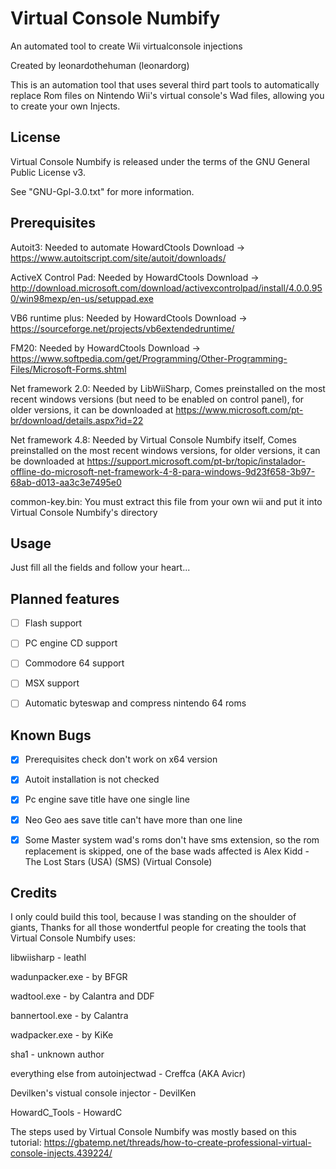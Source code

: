 # Virtual Console Numbify
An automated tool to create Wii virtualconsole injections

Created by leonardothehuman (leonardorg)

This is an automation tool that uses several third part tools to automatically replace
Rom files on Nintendo Wii's virtual console's Wad files, allowing you to create your own
Injects.

## License

Virtual Console Numbify is released under the terms of the GNU General Public License v3.

See "GNU-Gpl-3.0.txt" for more information.

## Prerequisites

Autoit3: Needed to automate HowardCtools
Download -> https://www.autoitscript.com/site/autoit/downloads/

ActiveX Control Pad: Needed by HowardCtools
Download -> http://download.microsoft.com/download/activexcontrolpad/install/4.0.0.950/win98mexp/en-us/setuppad.exe

VB6 runtime plus: Needed by HowardCtools
Download -> https://sourceforge.net/projects/vb6extendedruntime/

FM20: Needed by HowardCtools
Download -> https://www.softpedia.com/get/Programming/Other-Programming-Files/Microsoft-Forms.shtml

Net framework 2.0: Needed by LibWiiSharp, Comes preinstalled on the most recent windows versions
(but need to be enabled on control panel), for older versions, it can be downloaded at
https://www.microsoft.com/pt-br/download/details.aspx?id=22

Net framework 4.8: Needed by Virtual Console Numbify itself, Comes preinstalled on the most recent windows versions,
for older versions, it can be downloaded at
https://support.microsoft.com/pt-br/topic/instalador-offline-do-microsoft-net-framework-4-8-para-windows-9d23f658-3b97-68ab-d013-aa3c3e7495e0

common-key.bin: You must extract this file from your own wii and put it into Virtual Console Numbify's directory

## Usage

Just fill all the fields and follow your heart...

## Planned features
- [ ] Flash support

- [ ] PC engine CD support

- [ ] Commodore 64 support

- [ ] MSX support

- [ ] Automatic byteswap and compress nintendo 64 roms

## Known Bugs
- [x] Prerequisites check don't work on x64 version

- [x] Autoit installation is not checked

- [x] Pc engine save title have one single line

- [x] Neo Geo aes save title can't have more than one line

- [x] Some Master system wad's roms don't have sms extension, so the rom replacement is skipped, one of the base wads affected is Alex Kidd - The Lost Stars (USA) (SMS) (Virtual Console)

## Credits

I only could build this tool, because I was standing on the shoulder of giants, Thanks for all those wondertful people for creating
the tools that Virtual Console Numbify uses:


libwiisharp - leathl

wadunpacker.exe - by BFGR

wadtool.exe - by Calantra and DDF 

bannertool.exe - by Calantra

wadpacker.exe - by KiKe

sha1 - unknown author

everything else from autoinjectwad - Creffca (AKA Avicr)

Devilken's vistual console injector - DevilKen

HowardC_Tools - HowardC

The steps used by Virtual Console Numbify was mostly based on this tutorial:
https://gbatemp.net/threads/how-to-create-professional-virtual-console-injects.439224/